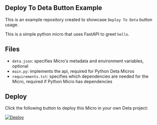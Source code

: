 ## Deploy To Deta Button Example

This is an example repository created to showcase `Deploy To Deta` button usage. 

This is a simple python micro that uses FastAPI to greet `hello`.

## Files

- `deta.json`: specifies Micro's metadata and environment variables, optional
- `main.py`: implements the api, required for Python Deta Micros
- `requirements.txt`: specifies which dependencies are needed for the Micro, required if Python Micro has dependencies

## Deploy

Click the following button to deploy this Micro in your own Deta project:

[![Deploy](https://button.deta.dev/1/svg)](https://go.deta.dev/deploy?repo=https://github.com/Jboobs/deploy)
